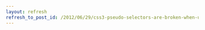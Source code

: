 ```yaml
---
layout: refresh
refresh_to_post_id: /2012/06/29/css3-pseudo-selectors-are-broken-when-using-notnth-of-type
---
```

